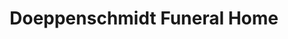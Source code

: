 ---
title: "Doeppenschmidt Funeral Home"
url: /canyon-lake/doeppenschmidt-funeral-home/
shop: funeral directors
---